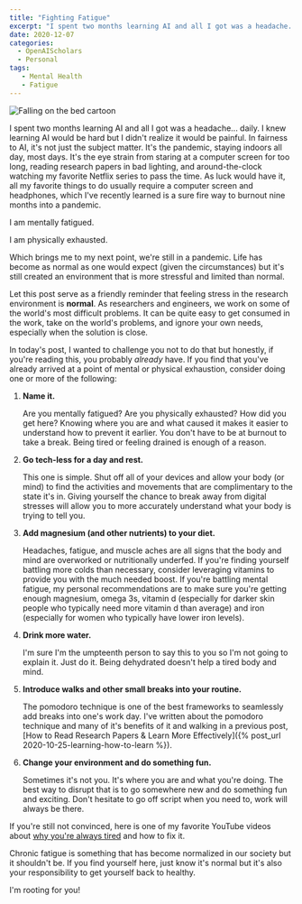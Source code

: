 ```yaml
---
title: "Fighting Fatigue"
excerpt: "I spent two months learning AI and all I got was a headache. Although in fairness to AI, it’s not just the subject matter. It’s the pandemic, staying indoors all day, most days."
date: 2020-12-07
categories:
  - OpenAIScholars
  - Personal
tags:
   - Mental Health
   - Fatigue
---
```


![Falling on the bed cartoon](https://media.giphy.com/media/W0Tg8pls9xMuQ/giphy.gif)

I spent two months learning AI and all I got was a headache... daily. I knew learning AI would be hard but I didn't realize it would be painful. In fairness to AI, it's not just the subject matter. It's the pandemic, staying indoors all day, most days. It's the eye strain from staring at a computer screen for too long, reading research papers in bad lighting, and around-the-clock watching my favorite Netflix series to pass the time. As luck would have it, all my favorite things to do usually require a computer screen and headphones, which I've recently learned is a sure fire way to burnout nine months into a pandemic.

I am mentally fatigued.

I am physically exhausted.

Which brings me to my next point, we're still in a pandemic. Life has become as normal as one would expect (given the circumstances) but it's still created an environment that is more stressful and limited than normal.

Let this post serve as a friendly reminder that feeling stress in the research environment is **normal**. As researchers and engineers, we work on some of the world's most difficult problems. It can be quite easy to get consumed in the work, take on the world's problems, and ignore your own needs, especially when the solution is close.

In today's post, I wanted to challenge you not to do that but honestly, if you're reading this, you probably *already* have. If you find that you've already arrived at a point of mental or physical exhaustion, consider doing one or more of the following:

1. **Name it.**

      Are you mentally fatigued? Are you physically exhausted? How did you get here? Knowing where you are and what caused it makes it easier to understand how to prevent it earlier. You don't have to be at burnout to take a break. Being tired or feeling drained is enough of a reason.

2. **Go tech-less for a day and rest.**

      This one is simple. Shut off all of your devices and allow your body (or mind) to find the activities and movements that are complimentary to the state it's in. Giving yourself the chance to break away from digital stresses will allow you to more accurately understand what your body is trying to tell you.

3. **Add magnesium (and other nutrients) to your diet.**

      Headaches, fatigue, and muscle aches are all signs that the body and mind are overworked or nutritionally underfed. If you're finding yourself battling more colds than necessary, consider leveraging vitamins to provide you with the much needed boost. If you're battling mental fatigue, my personal recommendations are to make sure you're getting enough magnesium, omega 3s, vitamin d (especially for darker skin people who typically need more vitamin d than average) and iron (especially for women who typically have lower iron levels).

4. **Drink more water.**

      I'm sure I'm the umpteenth person to say this to you so I'm not going to explain it. Just do it. Being dehydrated doesn't help a tired body and mind.

5. **Introduce walks and other small breaks into your routine.**

      The pomodoro technique is one of the best frameworks to seamlessly add breaks into one's work day. I've written about the pomodoro technique and many of it's benefits of it and walking in a previous post, [How to Read Research Papers & Learn More Effectively]({% post_url 2020-10-25-learning-how-to-learn %}).

6. **Change your environment and do something fun.**

   Sometimes it's not you. It's where you are and what you're doing. The best way to disrupt that is to go somewhere new and do something fun and exciting. Don't hesitate to go off script when you need to, work will always be there.

If you're still not convinced, here is one of my favorite YouTube videos about [why you're always tired](https://www.youtube.com/watch?v=js2vfr96iAQ) and how to fix it.

Chronic fatigue is something that has become normalized in our society but it shouldn't be. If you find yourself here, just know it's normal but it's also your responsibility to get yourself back to healthy.

I'm rooting for you!
